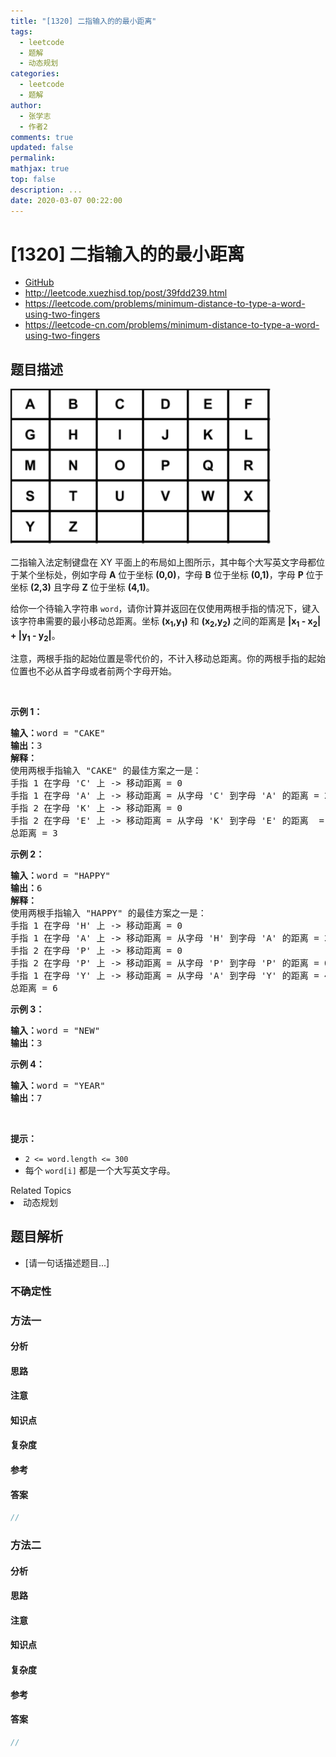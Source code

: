 ```yaml
---
title: "[1320] 二指输入的的最小距离"
tags:
  - leetcode
  - 题解
  - 动态规划
categories:
  - leetcode
  - 题解
author:
  - 张学志
  - 作者2
comments: true
updated: false
permalink:
mathjax: true
top: false
description: ...
date: 2020-03-07 00:22:00
---
```



# [1320] 二指输入的的最小距离
* [GitHub](https://github.com/algoboy101/LeetCodeCrowdsource/tree/master/_posts/QA/%5B1320%5D%20%E4%BA%8C%E6%8C%87%E8%BE%93%E5%85%A5%E7%9A%84%E7%9A%84%E6%9C%80%E5%B0%8F%E8%B7%9D%E7%A6%BB.md)
* http://leetcode.xuezhisd.top/post/39fdd239.html
* https://leetcode.com/problems/minimum-distance-to-type-a-word-using-two-fingers
* https://leetcode-cn.com/problems/minimum-distance-to-type-a-word-using-two-fingers


## 题目描述

<p><img alt="" src="https://raw.githubusercontent.com/algoboy101/LeetCodeCrowdsource/master/imgs/leetcode_keyboard.png" style="height: 250px; width: 417px;"></p>

<p>二指输入法定制键盘在 XY 平面上的布局如上图所示，其中每个大写英文字母都位于某个坐标处，例如字母&nbsp;<strong>A</strong>&nbsp;位于坐标&nbsp;<strong>(0,0)</strong>，字母&nbsp;<strong>B</strong>&nbsp;位于坐标&nbsp;<strong>(0,1)</strong>，字母&nbsp;<strong>P</strong>&nbsp;位于坐标&nbsp;<strong>(2,3)</strong>&nbsp;且字母 <strong>Z</strong>&nbsp;位于坐标&nbsp;<strong>(4,1)</strong>。</p>

<p>给你一个待输入字符串&nbsp;<code>word</code>，请你计算并返回在仅使用两根手指的情况下，键入该字符串需要的最小移动总距离。坐标&nbsp;<strong>(x<sub>1</sub>,y<sub>1</sub>)</strong> 和 <strong>(x<sub>2</sub>,y<sub>2</sub>)</strong> 之间的距离是&nbsp;<strong>|x<sub>1</sub> - x<sub>2</sub>| + |y<sub>1</sub> - y<sub>2</sub>|</strong>。&nbsp;</p>

<p>注意，两根手指的起始位置是零代价的，不计入移动总距离。你的两根手指的起始位置也不必从首字母或者前两个字母开始。</p>

<p>&nbsp;</p>

<p><strong>示例 1：</strong></p>

<pre><strong>输入：</strong>word = &quot;CAKE&quot;
<strong>输出：</strong>3
<strong>解释： 
</strong>使用两根手指输入 &quot;CAKE&quot; 的最佳方案之一是： 
手指 1 在字母 &#39;C&#39; 上 -&gt; 移动距离 = 0 
手指 1 在字母 &#39;A&#39; 上 -&gt; 移动距离 = 从字母 &#39;C&#39; 到字母 &#39;A&#39; 的距离 = 2 
手指 2 在字母 &#39;K&#39; 上 -&gt; 移动距离 = 0 
手指 2 在字母 &#39;E&#39; 上 -&gt; 移动距离 = 从字母 &#39;K&#39; 到字母 &#39;E&#39; 的距离  = 1 
总距离 = 3
</pre>

<p><strong>示例 2：</strong></p>

<pre><strong>输入：</strong>word = &quot;HAPPY&quot;
<strong>输出：</strong>6
<strong>解释： </strong>
使用两根手指输入 &quot;HAPPY&quot; 的最佳方案之一是：
手指 1 在字母 &#39;H&#39; 上 -&gt; 移动距离 = 0
手指 1 在字母 &#39;A&#39; 上 -&gt; 移动距离 = 从字母 &#39;H&#39; 到字母 &#39;A&#39; 的距离 = 2
手指 2 在字母 &#39;P&#39; 上 -&gt; 移动距离 = 0
手指 2 在字母 &#39;P&#39; 上 -&gt; 移动距离 = 从字母 &#39;P&#39; 到字母 &#39;P&#39; 的距离 = 0
手指 1 在字母 &#39;Y&#39; 上 -&gt; 移动距离 = 从字母 &#39;A&#39; 到字母 &#39;Y&#39; 的距离 = 4
总距离 = 6
</pre>

<p><strong>示例 3：</strong></p>

<pre><strong>输入：</strong>word = &quot;NEW&quot;
<strong>输出：</strong>3
</pre>

<p><strong>示例 4：</strong></p>

<pre><strong>输入：</strong>word = &quot;YEAR&quot;
<strong>输出：</strong>7
</pre>

<p>&nbsp;</p>

<p><strong>提示：</strong></p>

<ul>
	<li><code>2 &lt;= word.length &lt;= 300</code></li>
	<li>每个 <code>word[i]</code>&nbsp;都是一个大写英文字母。</li>
</ul>
<div><div>Related Topics</div><div><li>动态规划</li></div></div>


## 题目解析
* [请一句话描述题目...]

### 不确定性


### 方法一

#### 分析

#### 思路

#### 注意

#### 知识点

#### 复杂度

#### 参考

#### 答案

```cpp
//
```


### 方法二

#### 分析

#### 思路

#### 注意

#### 知识点

#### 复杂度

#### 参考

#### 答案

```cpp
//
```


